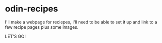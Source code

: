 # odin-recipes

I'll make a webpage for reciepes, I'll need to be able to set it up and link to a few recipe pages plus some images.

LET'S GO!
